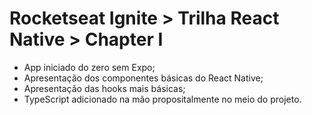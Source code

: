 # Rocketseat Ignite > Trilha React Native > Chapter I

- App iniciado do zero sem Expo;
- Apresentação dos componentes básicas do React Native;
- Apresentação das hooks mais básicas;
- TypeScript adicionado na mão propositalmente no meio do projeto.
